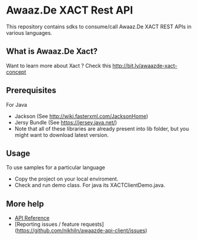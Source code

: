 # Awaaz.De XACT Rest API

This repository contains sdks to consume/call Awaaz.De XACT REST APIs in various languages.


## What is  Awaaz.De Xact?

Want to learn more about Xact ? Check this http://bit.ly/awaazde-xact-concept


## Prerequisites

   For Java
   * Jackson (See http://wiki.fasterxml.com/JacksonHome)
   * Jersy Bundle (See https://jersey.java.net/)
   * Note that all of these libraries are already present into lib folder, but you might want to download latest version.


 
    
## Usage

To use samples for a particular language

   * Copy the project on your local enviroment.
   * Check and run demo class. For java its XACTClientDemo.java.


## More help

   * [API Reference](http://awaaz.de/console/xact/)
   * [Reporting issues / feature requests] (https://github.com/nikhiln/awaazde-api-client/issues)
